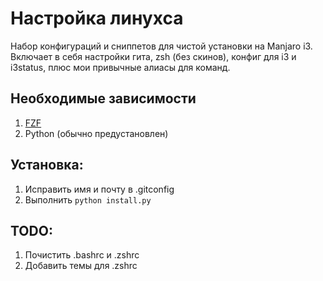 # Настройка линухса

Набор конфигураций и сниппетов для чистой установки на Manjaro i3.
Включает в себя настройки гита, zsh (без скинов), конфиг для i3 и i3status,
плюс мои привычные алиасы для команд.

## Необходимые зависимости

1. [FZF](https://github.com/junegunn/fzf)
2. Python (обычно предустановлен)

## Установка:
1. Исправить имя и почту в .gitconfig
2. Выполнить ```python install.py```


## TODO:
1. Почистить .bashrc и .zshrc
2. Добавить темы для .zshrc
